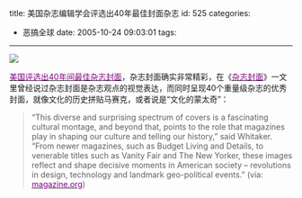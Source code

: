 title: 美国杂志编辑学会评选出40年最佳封面杂志
id: 525
categories:
  - 恶搞全球
date: 2005-10-24 09:03:01
tags:
---

<div id="msgcns!9697D6160EFEBC17!337" class="bvMsg"><div>
<div>

<font color="#0000ff">![](http://www.npr.org/programs/atc/features/2005/oct/magazine/all200.jpg)

</font>[<u><font color="#800080">美国评选出40年间最佳杂志封面</font></u>](http://news.xinhuanet.com/world/2005-10/23/content_3672362.htm)，杂志封面确实非常精彩，在《[<u><font color="#800080">杂志封面</font></u>](http://media.zhanbin.com/index.php/27.html)》一文里曾经说过杂志封面是杂志观点的视觉表达，而同时呈现40个重量级杂志的优秀封面，就像文化的历史拼贴马赛克，或者说是“文化的蒙太奇”：

> “This diverse and surprising spectrum of covers is a fascinating cultural montage, and beyond that, points to the role that magazines play in shaping our culture and telling our history,” said Whitaker. “From newer magazines, such as Budget Living and Details, to venerable titles such as Vanity Fair and The New Yorker, these images reflect and shape decisive moments in American society – revolutions in design, technology and landmark geo-political events.” (via: [<u><font color="#800080">magazine.org</font></u>](http://www.magazine.org/Press_Room/13806.cfm))
</div></div></div>